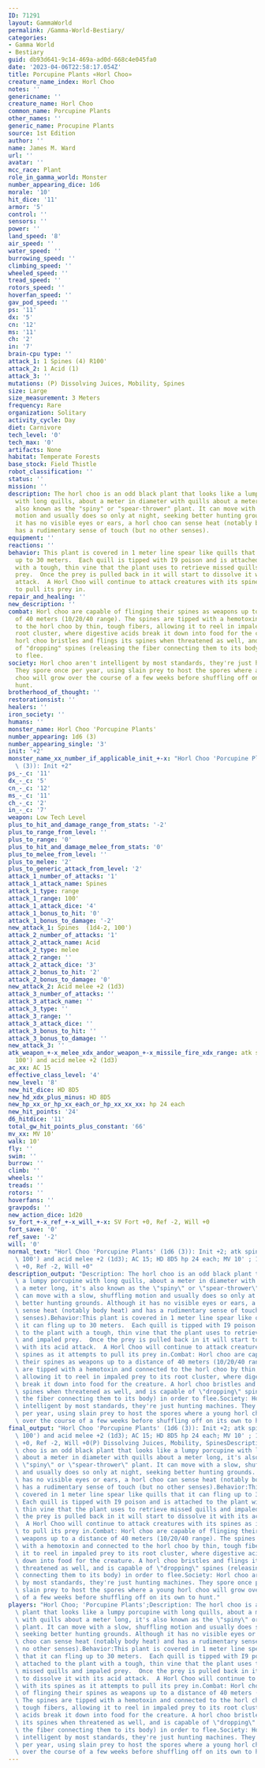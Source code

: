 ```yaml
---
ID: 71291
layout: GammaWorld
permalink: /Gamma-World-Bestiary/
categories:
- Gamma World
- Bestiary
guid: db93d641-9c14-469a-ad0d-668c4e045fa0
date: '2023-04-06T22:58:17.054Z'
title: Porcupine Plants «Horl Choo»
creature_name_index: Horl Choo
notes: ''
genericname: ''
creature_name: Horl Choo
common_name: Porcupine Plants
other_names: ''
generic_name: Procupine Plants
source: 1st Edition
author: ''
name: James M. Ward
url: ''
avatar: ''
mcc_race: Plant
role_in_gamma_world: Monster
number_appearing_dice: 1d6
morale: '10'
hit_dice: '11'
armor: '5'
control: ''
sensors: ''
power: ''
land_speed: '8'
air_speed: ''
water_speed: ''
burrowing_speed: ''
climbing_speed: ''
wheeled_speed: ''
tread_speed: ''
rotors_speed: ''
hoverfan_speed: ''
gav_pod_speed: ''
ps: '11'
dx: '5'
cn: '12'
ms: '11'
ch: '2'
in: '7'
brain-cpu type: ''
attack_1: 1 Spines (4) R100'
attack_2: 1 Acid (1)
attack_3: ''
mutations: (P) Dissolving Juices, Mobility, Spines
size: Large
size_measurement: 3 Meters
frequency: Rare
organization: Solitary
activity_cycle: Day
diet: Carnivore
tech_level: '0'
tech_max: '0'
artifacts: None
habitat: Temperate Forests
base_stock: Field Thistle
robot_classification: ''
status: ''
mission: ''
description: The horl choo is an odd black plant that looks like a lumpy porcupine
  with long quills, about a meter in diameter with quills about a meter long, it's
  also known as the "spiny" or "spear-thrower" plant. It can move with a slow, shuffling
  motion and usually does so only at night, seeking better hunting grounds. Although
  it has no visible eyes or ears, a horl choo can sense heat (notably body heat) and
  has a rudimentary sense of touch (but no other senses).
equipment: ''
reactions: ''
behavior: This plant is covered in 1 meter line spear like quills that it can fling
  up to 30 meters.  Each quill is tipped with I9 poison and is attached to the plant
  with a tough, thin vine that the plant uses to retrieve missed quills and impaled
  prey.  Once the prey is pulled back in it will start to dissolve it with its acid
  attack.  A Horl Choo will continue to attack creatures with its spines as it attempts
  to pull its prey in.
repair_and_healing: ''
new_description: ''
combat: Horl choo are capable of flinging their spines as weapons up to a distance
  of 40 meters (10/20/40 range). The spines are tipped with a hemotoxin and connected
  to the horl choo by thin, tough fibers, allowing it to reel in impaled prey to its
  root cluster, where digestive acids break it down into food for the creature. A
  horl choo bristles and flings its spines when threatened as well, and is capable
  of "dropping" spines (releasing the fiber connecting them to its body) in order
  to flee.
society: Horl choo aren't intelligent by most standards, they're just hunting machines.
  They spore once per year, using slain prey to host the spores where a young horl
  choo will grow over the course of a few weeks before shuffling off on its own to
  hunt.
brotherhood_of_thought: ''
restorationsist: ''
healers: ''
iron_society: ''
humans: ''
monster_name: Horl Choo 'Porcupine Plants'
number_appearing: 1d6 (3)
number_appearing_single: '3'
init: '+2'
monster_name_xx_number_if_applicable_init_+-x: "Horl Choo 'Porcupine Plants' (1d6\
  \ (3)): Init +2"
ps_-_c: '11'
dx_-_c: '5'
cn_-_c: '12'
ms_-_c: '11'
ch_-_c: '2'
in_-_c: '7'
weapon: Low Tech Level
plus_to_hit_and_damage_range_from_stats: '-2'
plus_to_range_from_level: ''
plus_to_range: '0'
plus_to_hit_and_damage_melee_from_stats: '0'
plus_to_melee_from_level: ''
plus_to_melee: '2'
plus_to_generic_attack_from_level: '2'
attack_1_number_of_attacks: '1'
attack_1_attack_name: Spines
attack_1_type: range
attack_1_range: 100'
attack_1_attack_dice: '4'
attack_1_bonus_to_hit: '0'
attack_1_bonus_to_damage: '-2'
new_attack_1: Spines  (1d4-2, 100')
attack_2_number_of_attacks: '1'
attack_2_attack_name: Acid
attack_2_type: melee
attack_2_range: ''
attack_2_attack_dice: '3'
attack_2_bonus_to_hit: '2'
attack_2_bonus_to_damage: '0'
new_attack_2: Acid melee +2 (1d3)
attack_3_number_of_attacks: ''
attack_3_attack_name: ''
attack_3_type: ''
attack_3_range: ''
attack_3_attack_dice: ''
attack_3_bonus_to_hit: ''
attack_3_bonus_to_damage: ''
new_attack_3: ''
atk_weapon_+-x_melee_xdx_andor_weapon_+-x_missile_fire_xdx_range: atk spines  (1d4-2,
  100') and acid melee +2 (1d3)
ac_xx: AC 15
effective_class_level: '4'
new_level: '8'
new_hit_dice: HD 8D5
new_hd_xdx_plus_minus: HD 8D5
new_hp_xx_or_hp_xx_each_or_hp_xx_xx_xx: hp 24 each
new_hit_points: '24'
d6_hitdice: '11'
total_gw_hit_points_plus_constant: '66'
mv_xx: MV 10'
walk: 10'
fly: ''
swim: ''
burrow: ''
climb: ''
wheels: ''
treads: ''
rotors: ''
hoverfans: ''
gravpods: ''
new_action_dice: 1d20
sv_fort_+-x_ref_+-x_will_+-x: SV Fort +0, Ref -2, Will +0
fort_save: '0'
ref_save: '-2'
will: '0'
normal_text: "Horl Choo 'Porcupine Plants' (1d6 (3)): Init +2; atk spines  (1d4-2,\
  \ 100') and acid melee +2 (1d3); AC 15; HD 8D5 hp 24 each; MV 10' ; 1d20; SV Fort\
  \ +0, Ref -2, Will +0"
description_output: "Description: The horl choo is an odd black plant that looks like\
  \ a lumpy porcupine with long quills, about a meter in diameter with quills about\
  \ a meter long, it's also known as the \"spiny\" or \"spear-thrower\" plant. It\
  \ can move with a slow, shuffling motion and usually does so only at night, seeking\
  \ better hunting grounds. Although it has no visible eyes or ears, a horl choo can\
  \ sense heat (notably body heat) and has a rudimentary sense of touch (but no other\
  \ senses).Behavior:This plant is covered in 1 meter line spear like quills that\
  \ it can fling up to 30 meters.  Each quill is tipped with I9 poison and is attached\
  \ to the plant with a tough, thin vine that the plant uses to retrieve missed quills\
  \ and impaled prey.  Once the prey is pulled back in it will start to dissolve it\
  \ with its acid attack.  A Horl Choo will continue to attack creatures with its\
  \ spines as it attempts to pull its prey in.Combat: Horl choo are capable of flinging\
  \ their spines as weapons up to a distance of 40 meters (10/20/40 range). The spines\
  \ are tipped with a hemotoxin and connected to the horl choo by thin, tough fibers,\
  \ allowing it to reel in impaled prey to its root cluster, where digestive acids\
  \ break it down into food for the creature. A horl choo bristles and flings its\
  \ spines when threatened as well, and is capable of \"dropping\" spines (releasing\
  \ the fiber connecting them to its body) in order to flee.Society: Horl choo aren't\
  \ intelligent by most standards, they're just hunting machines. They spore once\
  \ per year, using slain prey to host the spores where a young horl choo will grow\
  \ over the course of a few weeks before shuffling off on its own to hunt."
final_output: "Horl Choo 'Porcupine Plants' (1d6 (3)): Init +2; atk spines  (1d4-2,\
  \ 100') and acid melee +2 (1d3); AC 15; HD 8D5 hp 24 each; MV 10' ; 1d20; SV Fort\
  \ +0, Ref -2, Will +0(P) Dissolving Juices, Mobility, SpinesDescription: The horl\
  \ choo is an odd black plant that looks like a lumpy porcupine with long quills,\
  \ about a meter in diameter with quills about a meter long, it's also known as the\
  \ \"spiny\" or \"spear-thrower\" plant. It can move with a slow, shuffling motion\
  \ and usually does so only at night, seeking better hunting grounds. Although it\
  \ has no visible eyes or ears, a horl choo can sense heat (notably body heat) and\
  \ has a rudimentary sense of touch (but no other senses).Behavior:This plant is\
  \ covered in 1 meter line spear like quills that it can fling up to 30 meters. \
  \ Each quill is tipped with I9 poison and is attached to the plant with a tough,\
  \ thin vine that the plant uses to retrieve missed quills and impaled prey.  Once\
  \ the prey is pulled back in it will start to dissolve it with its acid attack.\
  \  A Horl Choo will continue to attack creatures with its spines as it attempts\
  \ to pull its prey in.Combat: Horl choo are capable of flinging their spines as\
  \ weapons up to a distance of 40 meters (10/20/40 range). The spines are tipped\
  \ with a hemotoxin and connected to the horl choo by thin, tough fibers, allowing\
  \ it to reel in impaled prey to its root cluster, where digestive acids break it\
  \ down into food for the creature. A horl choo bristles and flings its spines when\
  \ threatened as well, and is capable of \"dropping\" spines (releasing the fiber\
  \ connecting them to its body) in order to flee.Society: Horl choo aren't intelligent\
  \ by most standards, they're just hunting machines. They spore once per year, using\
  \ slain prey to host the spores where a young horl choo will grow over the course\
  \ of a few weeks before shuffling off on its own to hunt."
players: "Horl Choo; 'Porcupine Plants';Description: The horl choo is an odd black\
  \ plant that looks like a lumpy porcupine with long quills, about a meter in diameter\
  \ with quills about a meter long, it's also known as the \"spiny\" or \"spear-thrower\"\
  \ plant. It can move with a slow, shuffling motion and usually does so only at night,\
  \ seeking better hunting grounds. Although it has no visible eyes or ears, a horl\
  \ choo can sense heat (notably body heat) and has a rudimentary sense of touch (but\
  \ no other senses).Behavior:This plant is covered in 1 meter line spear like quills\
  \ that it can fling up to 30 meters.  Each quill is tipped with I9 poison and is\
  \ attached to the plant with a tough, thin vine that the plant uses to retrieve\
  \ missed quills and impaled prey.  Once the prey is pulled back in it will start\
  \ to dissolve it with its acid attack.  A Horl Choo will continue to attack creatures\
  \ with its spines as it attempts to pull its prey in.Combat: Horl choo are capable\
  \ of flinging their spines as weapons up to a distance of 40 meters (10/20/40 range).\
  \ The spines are tipped with a hemotoxin and connected to the horl choo by thin,\
  \ tough fibers, allowing it to reel in impaled prey to its root cluster, where digestive\
  \ acids break it down into food for the creature. A horl choo bristles and flings\
  \ its spines when threatened as well, and is capable of \"dropping\" spines (releasing\
  \ the fiber connecting them to its body) in order to flee.Society: Horl choo aren't\
  \ intelligent by most standards, they're just hunting machines. They spore once\
  \ per year, using slain prey to host the spores where a young horl choo will grow\
  \ over the course of a few weeks before shuffling off on its own to hunt.|"
---
```

</br>